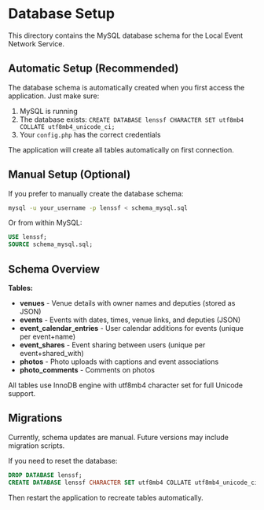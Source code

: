 # Database Setup

This directory contains the MySQL database schema for the Local Event Network Service.

## Automatic Setup (Recommended)

The database schema is automatically created when you first access the application. Just make sure:

1. MySQL is running
2. The database exists: `CREATE DATABASE lenssf CHARACTER SET utf8mb4 COLLATE utf8mb4_unicode_ci;`
3. Your `config.php` has the correct credentials

The application will create all tables automatically on first connection.

## Manual Setup (Optional)

If you prefer to manually create the database schema:

```bash
mysql -u your_username -p lenssf < schema_mysql.sql
```

Or from within MySQL:

```sql
USE lenssf;
SOURCE schema_mysql.sql;
```

## Schema Overview

**Tables:**

- **venues** - Venue details with owner names and deputies (stored as JSON)
- **events** - Events with dates, times, venue links, and deputies (JSON)
- **event_calendar_entries** - User calendar additions for events (unique per event+name)
- **event_shares** - Event sharing between users (unique per event+shared_with)
- **photos** - Photo uploads with captions and event associations
- **photo_comments** - Comments on photos

All tables use InnoDB engine with utf8mb4 character set for full Unicode support.

## Migrations

Currently, schema updates are manual. Future versions may include migration scripts.

If you need to reset the database:

```sql
DROP DATABASE lenssf;
CREATE DATABASE lenssf CHARACTER SET utf8mb4 COLLATE utf8mb4_unicode_ci;
```

Then restart the application to recreate tables automatically.

